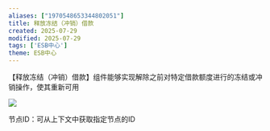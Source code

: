 ```yaml
---
aliases: ["1970548653344802051"]
title: 释放冻结（冲销）借款
created: 2025-07-29
modified: 2025-07-29
tags: ['ESB中心']
theme: ESB中心
---
```


【释放冻结（冲销）借款】组件能够实现解除之前对特定借款额度进行的冻结或冲销操作，使其重新可用

![](https://myhelpdoc.oss-cn-heyuan.aliyuncs.com/mdimages/7b1d6f000f196d960067fbee9d56d13f.jpg)

节点ID：可从上下文中获取指定节点的ID


